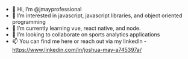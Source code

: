 - 👋 Hi, I’m @jmayprofessional
- 👀 I’m interested in javascript, javascript libraries, and object oriented programming
- 🌱 I’m currently learning vue, react native, and node.
- 💞️ I’m looking to collaborate on sports analytics applications
- 📫 You can find me here or reach out via my linkedIn - https://www.linkedin.com/in/joshua-may-a745397a/


